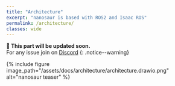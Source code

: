 ```yaml
---
title: "Architecture"
excerpt: "nanosaur is based with ROS2 and Isaac ROS"
permalink: /architecture/
classes: wide
---
```


**:construction: This part will be updated soon.**<br/>For any issue join on [Discord](https://discord.gg/NSrC52P5mw)
{: .notice--warning}

{% include figure image_path="/assets/docs/architecture/architecture.drawio.png" alt="nanosaur teaser" %}